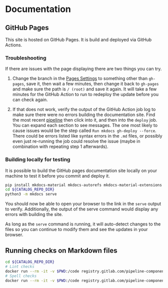 # Documentation

## GitHub Pages
This site is hosted on GitHub Pages. It is build and deployed via GitHub Actions.

### Troubleshooting
If there are issues with the page displaying there are two things you can try.

1. Change the branch in the [Pages Settings](https://github.com/MSU-Libraries/catalog/settings/pages)
   to something other than `gh-pages`, save it, then wait a few minutes, then change it back to `gh-pages`
   and make sure the path is `/ (root)` and save it again. It will take a few minutes for the GitHub
   Action to run to redeploy the update before you can check again.

2. If that does not work, verify the output of the GitHub Action job log to make sure there were no
   errors building the documentation site. Find the most recent
   [pipeline](https://github.com/MSU-Libraries/catalog/actions/workflows/ci.yml)
   then click into it, and then into the `deploy` job. You can expand each section to see messages.
   The one most likely to cause issues would be the step called `Run mkdocs gh-deploy --force`.
   There could be errors listed like syntax errors in the `.md` files, or possibly even just re-running
   the job could resolve the issue (maybe in combination with repeating step 1 afterwards).

### Building locally for testing
It is possible to build the GitHub pages documentation site locally on your machine to test it before
you commit and deploy it.

```bash
pip install mkdocs-material mkdocs-autorefs mkdocs-material-extensions mkdocstrings
cd ${CATALOG_REPO_DIR}
python3 -m mkdocs serve
```

You should now be able to open your browser to the link in the `serve` output to verify.
Additionally, the output of the serve command would display any errors with building
the site.

As long as the `serve` command is running, it will auto-detect changes to the files so you can
continue to modify them and see the updates in your browser.

## Running checks on Markdown files

```bash
cd ${CATALOG_REPO_DIR}
# Lint checks
docker run --rm -it -v $PWD:/code registry.gitlab.com/pipeline-components/markdownlint:latest mdl --style all --warnings .
# Spell checks
docker run --rm -it -v $PWD:/code registry.gitlab.com/pipeline-components/markdown-spellcheck:latest mdspell --report '**/*.md' --ignore-numbers --ignore-acronyms
```
